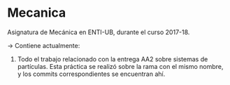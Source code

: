# Mecanica
Asignatura de Mecánica en ENTI-UB, durante el curso 2017-18.

-> Contiene actualmente:
 1. Todo el trabajo relacionado con la entrega AA2 sobre sistemas de partículas. Esta práctica se realizó sobre la rama con el mismo nombre, y los commits correspondientes se encuentran ahí.
